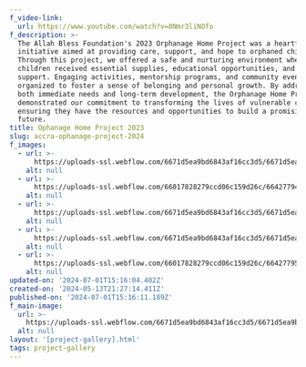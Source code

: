 ```yaml
---
f_video-link:
  url: https://www.youtube.com/watch?v=8Nmr3liNOfo
f_description: >-
  The Allah Bless Foundation's 2023 Orphanage Home Project was a heartfelt
  initiative aimed at providing care, support, and hope to orphaned children.
  Through this project, we offered a safe and nurturing environment where
  children received essential supplies, educational opportunities, and emotional
  support. Engaging activities, mentorship programs, and community events were
  organized to foster a sense of belonging and personal growth. By addressing
  both immediate needs and long-term development, the Orphanage Home Project
  demonstrated our commitment to transforming the lives of vulnerable children,
  ensuring they have the resources and opportunities to build a promising
  future.
title: Ophanage Home Project 2023
slug: accra-ophanage-project-2024
f_images:
  - url: >-
      https://uploads-ssl.webflow.com/6671d5ea9bd6843af16cc3d5/6671d5ea9bd6843af16cc42a_pexels-lagosfoodbank-9090746.jpg
    alt: null
  - url: >-
      https://uploads-ssl.webflow.com/66017828279ccd06c159d26c/66427794b6bb82ba236c4dc8_pexels-lagosfoodbank-8054617.jpg
    alt: null
  - url: >-
      https://uploads-ssl.webflow.com/6671d5ea9bd6843af16cc3d5/6671d5ea9bd6843af16cc40a_pexels-lagosfoodbank-9090745.jpg
    alt: null
  - url: >-
      https://uploads-ssl.webflow.com/6671d5ea9bd6843af16cc3d5/6671d5ea9bd6843af16cc3e2_pexels-shelaghmurphy-2883380.jpg
    alt: null
  - url: >-
      https://uploads-ssl.webflow.com/66017828279ccd06c159d26c/66427795cf60d19c72b19306_pexels-lagosfoodbank-9968380.jpg
    alt: null
updated-on: '2024-07-01T15:16:04.402Z'
created-on: '2024-05-13T21:27:14.411Z'
published-on: '2024-07-01T15:16:11.189Z'
f_main-image:
  url: >-
    https://uploads-ssl.webflow.com/6671d5ea9bd6843af16cc3d5/6671d5ea9bd6843af16cc3e2_pexels-shelaghmurphy-2883380.jpg
  alt: null
layout: '[project-gallery].html'
tags: project-gallery
---
```



